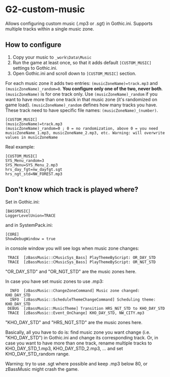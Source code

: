 # G2-custom-music
Allows configuring custom music (.mp3 or .sgt) in Gothic.ini. Supports multiple tracks within a single music zone.

## How to configure

1. Copy your music to `_work\Data\Music`
2. Run the game at least once, so that it adds default `[CUSTOM_MUSIC]` settings to Gothic.ini.
3. Open Gothic.ini and scroll down to `[CUSTOM_MUSIC]` section.

For each music zone it adds two entries: `(musicZoneName)=track.mp3` and `(musicZoneName)_random=0`. **You configure only one of the two, never both**. `(musicZoneName)` is for one track only. Use `(musicZoneName)_random` if you want to have more than one track in that music zone (it's randomized on game load). `(musicZoneName)_random` defines how many tracks you have. These track need to have specific file names: `(musicZoneName)_(number)`.

```
[CUSTOM_MUSIC]
(musicZoneName)=track.mp3
(musicZoneName)_random=0 ; 0 = no randomization, above 0 = you need musicZoneName_1.mp3, musicZoneName_2.mp3, etc. Warning: will overwrite values in musicZoneName
```
Real example:
```
[CUSTOM_MUSIC]
SYS_Menu_random=3
SYS_Menu=SYS_Menu_2.mp3
hrs_day_fgt=nw_dayfgt.sgt
hrs_ngt_std=NW_FOREST.mp3
```

## Don't know which track is played where?

Set in Gothic.ini:
```
[BASSMUSIC]
LoggerLevelUnion=TRACE
```
and in SystemPack.ini:
```
[CORE]
ShowDebugWindow = true
```

in console window you will see logs when music zone changes:
```
 TRACE  [zBassMusic::CMusicSys_Bass] PlayThemeByScript: OR_DAY_STD
 TRACE  [zBassMusic::CMusicSys_Bass] PlayThemeByScript: OR_NGT_STD
```
"OR_DAY_STD" and "OR_NGT_STD" are the music zones here.

In case you have set music zones to use .mp3:
```
  INFO  [zBassMusic::ChangeZoneCommand] Music zone changed: KHO_DAY_STD
  INFO  [zBassMusic::ScheduleThemeChangeCommand] Scheduling theme: KHO_DAY_STD
 DEBUG  [zBassMusic::MusicTheme] Transition HRS_NGT_STD to KHO_DAY_STD
 TRACE  [zBassMusic::Event_OnChange] KHO_DAY_STD, NW_CITY.mp3
```
"KHO_DAY_STD" and "HRS_NGT_STD" are the music zones here.

Basically, all you have to do is: find music zone you want change (i.e. "KHO_DAY_STD") in Gothic.ini and change its corresponding track.
Or, in case you want to have more than one track, rename multiple tracks to KHO_DAY_STD_1.mp3, KHO_DAY_STD_2.mp3, ... and set KHO_DAY_STD_random range.

Warning: try to use .sgt where possible and keep .mp3 below 80, or zBassMusic might crash the game.
